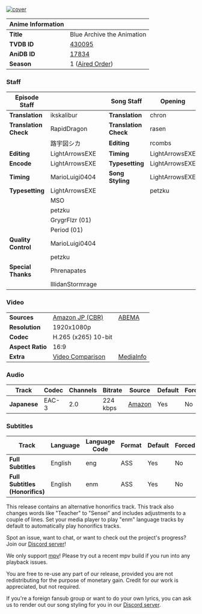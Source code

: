 [![cover][cover-art]][anidb-id]

| Anime Information |                               |
| ----------------- | ----------------------------- |
| **Title**         | Blue Archive the Animation    |
| **TVDB ID**       | [430095][tvdb-id]             |
| **AniDB ID**      | [17834][anidb-id]             |
| **Season**        | 1 ([Aired Order][tvdb-order]) |

### Staff

| Episode Staff         |                  |     | Song Staff            | Opening        | Ending         |
| --------------------- | ---------------- | --- | --------------------- | -------------- | -------------- |
| **Translation**       | ikskalibur       |     | **Translation**       | chron          | chron          |
| **Translation Check** | RapidDragon      |     | **Translation Check** | rasen          | rasen          |
|                       | 路宇図シカ       |     | **Editing**           | rcombs         | rcombs         |
| **Editing**           | LightArrowsEXE   |     | **Timing**            | LightArrowsEXE | LightArrowsEXE |
| **Encode**            | LightArrowsEXE   |     | **Typesetting**       | LightArrowsEXE | LightArrowsEXE |
| **Timing**            | MarioLuigi0404   |     | **Song Styling**      | LightArrowsEXE | LightArrowsEXE |
| **Typesetting**       | LightArrowsEXE   |     |                       | petzku         | petzku         |
|                       | MSO              |     |                       |                |                |
|                       | petzku           |     |                       |                |                |
|                       | GrygrFlzr (01)   |     |                       |                |                |
|                       | Period (01)      |     |                       |                |                |
| **Quality Control**   | MarioLuigi0404   |     |                       |                |                |
|                       | petzku           |     |                       |                |                |
| **Special Thanks**    | Phrenapates      |     |                       |                |                |
|                       | IllidanStormrage |     |                       |                |                |

### Video

|                  |                              |                        |
| ---------------- | ---------------------------- | ---------------------- |
| **Sources**      | [Amazon JP (CBR)][amazon]    | [ABEMA][abema]         |
| **Resolution**   | 1920x1080p                   |                        |
| **Codec**        | H.265 (x265) 10-bit          |                        |
| **Aspect Ratio** | 16:9                         |                        |
| **Extra**        | [Video Comparison][slowpics] | [MediaInfo][mediainfo] |

### Audio

| Track        | Codec | Channels | Bitrate  | Source           | Default | Forced |
| ------------ | ----- | -------- | -------- | ---------------- | ------- | ------ |
| **Japanese** | EAC-3 | 2.0      | 224 kbps | [Amazon][amazon] | Yes     | No     |

### Subtitles

| Track                           | Language | Language Code | Format | Default | Forced |
| ------------------------------- | -------- | ------------- | ------ | ------- | ------ |
| **Full Subtitles**              | English  | eng           | ASS    | Yes     | No     |
| **Full Subtitles (Honorifics)** | English  | enm           | ASS    | Yes     | No     |

This release contains an alternative honorifics track.
This track also changes words like "Teacher" to "Sensei" and includes adjustments to a couple of lines.
Set your media player to play "enm" language tracks by default to automatically play honorifics tracks.

Spot an issue, want to chat, or want to check out the project's progress? Join our [Discord server][discord]!

We only support [mpv][]! Please try out a recent mpv build if you run into any playback issues.

You are free to re-use any part of our release,
provided you are not redistributing for the purpose of monetary gain.
Credit for our work is appreciated, but not required.

If you're a foreign fansub group or want to do your own lyrics,
you can ask us to render out our song styling for you in our [Discord server][discord].

[//]: <> (Info)
[cover-art]: https://cdn-eu.anidb.net/images/main/298708.jpg
[tvdb-id]: https://thetvdb.com/series/blue-archive-the-animation
[anidb-id]: https://anidb.net/anime/17834
[tvdb-order]: https://thetvdb.com/series/blue-archive-the-animation/allseasons/official

[//]: <> (Sources)
[amazon]: https://nyaa.si/?f=0&c=0_0&q=Blue+Archive+The+Animation+1080p+WEB+NanDesuKa+AMZN
[abema]: https://nyaa.si/?f=0&c=0_0&q=Ioroid+Blue+Archive+the+Animation+ABEMA+WEB-DL

[//]: <> (Encode info)
[slowpics]: https://slow.pics/c/1GXUOKNh
[mediainfo]: https://paste2.org/5s8jUaDL

[//]: <> (Other)
[discord]: https://discord.gg/dk7aadV
[mpv]: https://mpv.io/
